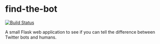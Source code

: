 # find-the-bot

[![Build Status](https://travis-ci.org/coseed/find-the-bot.svg?branch=travis)](https://travis-ci.org/coseed/find-the-bot)

A small Flask web application to see if you can tell the difference between Twitter bots and humans.
